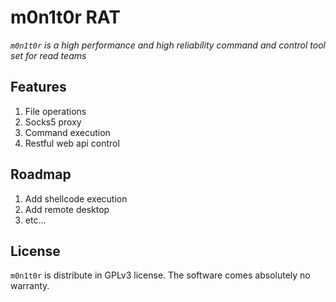 # m0n1t0r RAT

*`m0n1t0r` is a high performance and high reliability command and control tool set for read teams*

## Features

1. File operations
2. Socks5 proxy
3. Command execution
4. Restful web api control

## Roadmap

1. Add shellcode execution
2. Add remote desktop
3. etc...

## License

`m0n1t0r` is distribute in GPLv3 license. The software comes absolutely no warranty.
